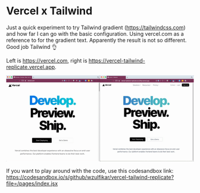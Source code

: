 # Vercel x Tailwind

Just a quick experiment to try Tailwind gradient (https://tailwindcss.com) and how far I can go with the basic configuration. Using vercel.com as a reference to for the gradient text. Apparently the result is not so different. Good job Tailwind 👌

Left is https://vercel.com, right is https://vercel-tailwind-replicate.vercel.app.

![vercel-x-tailwind.gif](vercel-x-tailwind.gif)

If you want to play around with the code, use this codesandbox link:  
https://codesandbox.io/s/github/wzulfikar/vercel-tailwind-replicate?file=/pages/index.jsx
